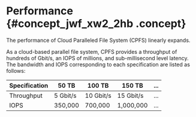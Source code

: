 # Performance {#concept_jwf_xw2_2hb .concept}

The performance of Cloud Paralleled File System \(CPFS\) linearly expands.

As a cloud-based parallel file system, CPFS provides a throughput of hundreds of Gbit/s, an IOPS of millions, and sub-millisecond level latency. The bandwidth and IOPS corresponding to each specification are listed as follows:

|Specification|50 TB|100 TB|150 TB|...|
|-------------|-----|------|------|---|
|Throughput|5 Gbit/s|10 Gbit/s|15 Gbit/s|...|
|IOPS|350,000|700,000|1,000,000|...|


